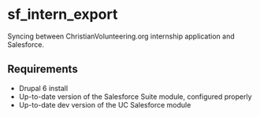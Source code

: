 sf_intern_export
================

Syncing between ChristianVolunteering.org internship application and 
Salesforce.

Requirements
------------

* Drupal 6 install
* Up-to-date version of the Salesforce Suite module, configured properly
* Up-to-date dev version of the UC Salesforce module
